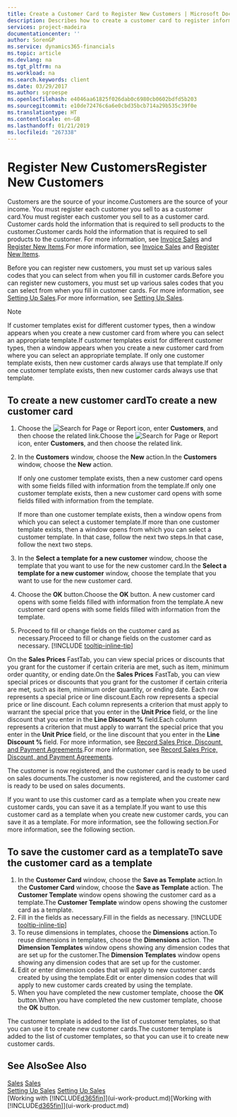```yaml
---
title: Create a Customer Card to Register New Customers | Microsoft Docs
description: Describes how to create a customer card to register information about each new customer or client that you sell to.
services: project-madeira
documentationcenter: ''
author: SorenGP
ms.service: dynamics365-financials
ms.topic: article
ms.devlang: na
ms.tgt_pltfrm: na
ms.workload: na
ms.search.keywords: client
ms.date: 03/29/2017
ms.author: sgroespe
ms.openlocfilehash: e4046aa61825f026dab0c6980cb0602bdfd5b203
ms.sourcegitcommit: e10de72476c6a6e0cbd35bcb714a29b535c39f0e
ms.translationtype: HT
ms.contentlocale: en-GB
ms.lasthandoff: 01/21/2019
ms.locfileid: "267338"
---
```

# <a name="register-new-customers"></a><span data-ttu-id="a6939-103">Register New Customers</span><span class="sxs-lookup"><span data-stu-id="a6939-103">Register New Customers</span></span>
<span data-ttu-id="a6939-104">Customers are the source of your income.</span><span class="sxs-lookup"><span data-stu-id="a6939-104">Customers are the source of your income.</span></span> <span data-ttu-id="a6939-105">You must register each customer you sell to as a customer card.</span><span class="sxs-lookup"><span data-stu-id="a6939-105">You must register each customer you sell to as a customer card.</span></span> <span data-ttu-id="a6939-106">Customer cards hold the information that is required to sell products to the customer.</span><span class="sxs-lookup"><span data-stu-id="a6939-106">Customer cards hold the information that is required to sell products to the customer.</span></span> <span data-ttu-id="a6939-107">For more information, see [Invoice Sales](sales-how-invoice-sales.md) and [Register New Items](inventory-how-register-new-items.md).</span><span class="sxs-lookup"><span data-stu-id="a6939-107">For more information, see [Invoice Sales](sales-how-invoice-sales.md) and [Register New Items](inventory-how-register-new-items.md).</span></span>  

<span data-ttu-id="a6939-108">Before you can register new customers, you must set up various sales codes that you can select from when you fill in customer cards.</span><span class="sxs-lookup"><span data-stu-id="a6939-108">Before you can register new customers, you must set up various sales codes that you can select from when you fill in customer cards.</span></span> <span data-ttu-id="a6939-109">For more information, see [Setting Up Sales](sales-setup-sales.md).</span><span class="sxs-lookup"><span data-stu-id="a6939-109">For more information, see [Setting Up Sales](sales-setup-sales.md).</span></span>

> [!NOTE]  
>   <span data-ttu-id="a6939-110">If customer templates exist for different customer types, then a window appears when you create a new customer card from where you can select an appropriate template.</span><span class="sxs-lookup"><span data-stu-id="a6939-110">If customer templates exist for different customer types, then a window appears when you create a new customer card from where you can select an appropriate template.</span></span> <span data-ttu-id="a6939-111">If only one customer template exists, then new customer cards always use that template.</span><span class="sxs-lookup"><span data-stu-id="a6939-111">If only one customer template exists, then new customer cards always use that template.</span></span>

## <a name="to-create-a-new-customer-card"></a><span data-ttu-id="a6939-112">To create a new customer card</span><span class="sxs-lookup"><span data-stu-id="a6939-112">To create a new customer card</span></span>
1. <span data-ttu-id="a6939-113">Choose the ![Search for Page or Report](media/ui-search/search_small.png "Search for Page or Report icon") icon, enter **Customers**, and then choose the related link.</span><span class="sxs-lookup"><span data-stu-id="a6939-113">Choose the ![Search for Page or Report](media/ui-search/search_small.png "Search for Page or Report icon") icon, enter **Customers**, and then choose the related link.</span></span>  
2. <span data-ttu-id="a6939-114">In the **Customers** window, choose the **New** action.</span><span class="sxs-lookup"><span data-stu-id="a6939-114">In the **Customers** window, choose the **New** action.</span></span>

    <span data-ttu-id="a6939-115">If only one customer template exists, then a new customer card opens with some fields filled with information from the template.</span><span class="sxs-lookup"><span data-stu-id="a6939-115">If only one customer template exists, then a new customer card opens with some fields filled with information from the template.</span></span>

    <span data-ttu-id="a6939-116">If more than one customer template exists, then a window opens from which you can select a customer template.</span><span class="sxs-lookup"><span data-stu-id="a6939-116">If more than one customer template exists, then a window opens from which you can select a customer template.</span></span> <span data-ttu-id="a6939-117">In that case, follow the next two steps.</span><span class="sxs-lookup"><span data-stu-id="a6939-117">In that case, follow the next two steps.</span></span>
3. <span data-ttu-id="a6939-118">In the **Select a template for a new customer** window, choose the template that you want to use for the new customer card.</span><span class="sxs-lookup"><span data-stu-id="a6939-118">In the **Select a template for a new customer** window, choose the template that you want to use for the new customer card.</span></span>
4. <span data-ttu-id="a6939-119">Choose the **OK** button.</span><span class="sxs-lookup"><span data-stu-id="a6939-119">Choose the **OK** button.</span></span> <span data-ttu-id="a6939-120">A new customer card opens with some fields filled with information from the template.</span><span class="sxs-lookup"><span data-stu-id="a6939-120">A new customer card opens with some fields filled with information from the template.</span></span>  
5. <span data-ttu-id="a6939-121">Proceed to fill or change fields on the customer card as necessary.</span><span class="sxs-lookup"><span data-stu-id="a6939-121">Proceed to fill or change fields on the customer card as necessary.</span></span> [!INCLUDE [tooltip-inline-tip](includes/tooltip-inline-tip_md.md)]

<span data-ttu-id="a6939-122">On the **Sales Prices** FastTab, you can view special prices or discounts that you grant for the customer if certain criteria are met, such as item, minimum order quantity, or ending date.</span><span class="sxs-lookup"><span data-stu-id="a6939-122">On the **Sales Prices** FastTab, you can view special prices or discounts that you grant for the customer if certain criteria are met, such as item, minimum order quantity, or ending date.</span></span> <span data-ttu-id="a6939-123">Each row represents a special price or line discount.</span><span class="sxs-lookup"><span data-stu-id="a6939-123">Each row represents a special price or line discount.</span></span> <span data-ttu-id="a6939-124">Each column represents a criterion that must apply to warrant the special price that you enter in the **Unit Price** field, or the line discount that you enter in the **Line Discount %** field.</span><span class="sxs-lookup"><span data-stu-id="a6939-124">Each column represents a criterion that must apply to warrant the special price that you enter in the **Unit Price** field, or the line discount that you enter in the **Line Discount %** field.</span></span> <span data-ttu-id="a6939-125">For more information, see [Record Sales Price, Discount, and Payment Agreements](sales-how-record-sales-price-discount-payment-agreements.md).</span><span class="sxs-lookup"><span data-stu-id="a6939-125">For more information, see [Record Sales Price, Discount, and Payment Agreements](sales-how-record-sales-price-discount-payment-agreements.md).</span></span>

<span data-ttu-id="a6939-126">The customer is now registered, and the customer card is ready to be used on sales documents.</span><span class="sxs-lookup"><span data-stu-id="a6939-126">The customer is now registered, and the customer card is ready to be used on sales documents.</span></span>

<span data-ttu-id="a6939-127">If you want to use this customer card as a template when you create new customer cards, you can save it as a template.</span><span class="sxs-lookup"><span data-stu-id="a6939-127">If you want to use this customer card as a template when you create new customer cards, you can save it as a template.</span></span> <span data-ttu-id="a6939-128">For more information, see the following section.</span><span class="sxs-lookup"><span data-stu-id="a6939-128">For more information, see the following section.</span></span>

## <a name="to-save-the-customer-card-as-a-template"></a><span data-ttu-id="a6939-129">To save the customer card as a template</span><span class="sxs-lookup"><span data-stu-id="a6939-129">To save the customer card as a template</span></span>
1. <span data-ttu-id="a6939-130">In the **Customer Card** window, choose the **Save as Template** action.</span><span class="sxs-lookup"><span data-stu-id="a6939-130">In the **Customer Card** window, choose the **Save as Template** action.</span></span> <span data-ttu-id="a6939-131">The **Customer Template** window opens showing the customer card as a template.</span><span class="sxs-lookup"><span data-stu-id="a6939-131">The **Customer Template** window opens showing the customer card as a template.</span></span>
2. <span data-ttu-id="a6939-132">Fill in the fields as necessary.</span><span class="sxs-lookup"><span data-stu-id="a6939-132">Fill in the fields as necessary.</span></span> [!INCLUDE [tooltip-inline-tip](includes/tooltip-inline-tip_md.md)]
3. <span data-ttu-id="a6939-133">To reuse dimensions in templates, choose the **Dimensions** action.</span><span class="sxs-lookup"><span data-stu-id="a6939-133">To reuse dimensions in templates, choose the **Dimensions** action.</span></span> <span data-ttu-id="a6939-134">The **Dimension Templates** window opens showing any dimension codes that are set up for the customer.</span><span class="sxs-lookup"><span data-stu-id="a6939-134">The **Dimension Templates** window opens showing any dimension codes that are set up for the customer.</span></span>
4. <span data-ttu-id="a6939-135">Edit or enter dimension codes that will apply to new customer cards created by using the template.</span><span class="sxs-lookup"><span data-stu-id="a6939-135">Edit or enter dimension codes that will apply to new customer cards created by using the template.</span></span>  
5. <span data-ttu-id="a6939-136">When you have completed the new customer template, choose the **OK** button.</span><span class="sxs-lookup"><span data-stu-id="a6939-136">When you have completed the new customer template, choose the **OK** button.</span></span>

<span data-ttu-id="a6939-137">The customer template is added to the list of customer templates, so that you can use it to create new customer cards.</span><span class="sxs-lookup"><span data-stu-id="a6939-137">The customer template is added to the list of customer templates, so that you can use it to create new customer cards.</span></span>

## <a name="see-also"></a><span data-ttu-id="a6939-138">See Also</span><span class="sxs-lookup"><span data-stu-id="a6939-138">See Also</span></span>
<span data-ttu-id="a6939-139">[Sales](sales-manage-sales.md)  </span><span class="sxs-lookup"><span data-stu-id="a6939-139">[Sales](sales-manage-sales.md)  </span></span>  
<span data-ttu-id="a6939-140">[Setting Up Sales](sales-setup-sales.md)  </span><span class="sxs-lookup"><span data-stu-id="a6939-140">[Setting Up Sales](sales-setup-sales.md)  </span></span>  
<span data-ttu-id="a6939-141">[Working with [!INCLUDE[d365fin](includes/d365fin_md.md)]](ui-work-product.md)</span><span class="sxs-lookup"><span data-stu-id="a6939-141">[Working with [!INCLUDE[d365fin](includes/d365fin_md.md)]](ui-work-product.md)</span></span>

